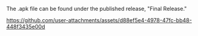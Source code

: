 The .apk file can be found under the published release, "Final Release."

https://github.com/user-attachments/assets/d88ef5e4-4978-47fc-bb48-448f3435e00d

